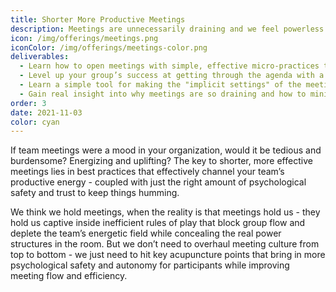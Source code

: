 ```yaml
---
title: Shorter More Productive Meetings
description: Meetings are unnecessarily draining and we feel powerless to change that
icon: /img/offerings/meetings.png
iconColor: /img/offerings/meetings-color.png
deliverables:
  - Learn how to open meetings with simple, effective micro-practices that build trust within the group’s comfort zone (with easy variations to fit different contexts)
  - Level up your group’s success at getting through the agenda with a visual tool that keeps the group tightly oriented and allows for more equitable adjustments during the meeting. 
  - Learn a simple tool for making the "implicit settings" of the meeting transparent to prevent confusion and support cognitive differences.
  - Gain real insight into why meetings are so draining and how to minimize friction and frustration. 
order: 3
date: 2021-11-03
color: cyan
---
```


If team meetings were a mood in your organization, would it be tedious and burdensome? Energizing and uplifting? The key to shorter, more effective meetings lies in best practices that effectively channel your team’s productive energy - coupled with just the right amount of psychological safety and trust to keep things humming. 

We think we hold meetings, when the reality is that meetings hold us - they hold us captive inside inefficient rules of play that block group flow and deplete the team’s energetic field while concealing the real power structures in the room. But we don’t need to overhaul meeting culture from top to bottom - we just need to hit key acupuncture points that bring in more psychological safety and autonomy for participants while improving meeting flow and efficiency.
